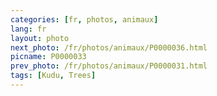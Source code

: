 ```yaml
---
categories: [fr, photos, animaux]
lang: fr
layout: photo
next_photo: /fr/photos/animaux/P0000036.html
picname: P0000033
prev_photo: /fr/photos/animaux/P0000031.html
tags: [Kudu, Trees]
---
```

